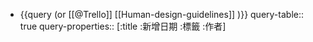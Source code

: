 - {{query (or [[@Trello]] [[Human-design-guidelines]] )}}
  query-table:: true
  query-properties:: [:title :新增日期 :標籤 :作者]